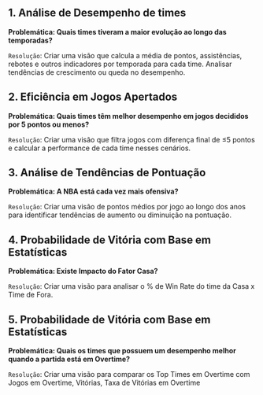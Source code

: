 ## 1. Análise de Desempenho de times
**Problemática: Quais times tiveram a maior evolução ao longo das temporadas?**

`Resolução`: Criar uma visão que calcula a média de pontos, assistências, rebotes e outros indicadores por temporada para cada time. Analisar tendências de crescimento ou queda no desempenho.

## 2. Eficiência em Jogos Apertados
**Problemática: Quais times têm melhor desempenho em jogos decididos por 5 pontos ou menos?**

`Resolução`: Criar uma visão que filtra jogos com diferença final de ≤5 pontos e calcular a performance de cada time nesses cenários.


## 3. Análise de Tendências de Pontuação
**Problemática: A NBA está cada vez mais ofensiva?**

`Resolução`: Criar uma visão de pontos médios por jogo ao longo dos anos para identificar tendências de aumento ou diminuição na pontuação.

## 4. Probabilidade de Vitória com Base em Estatísticas
**Problemática: Existe Impacto do Fator Casa?**

`Resolução`: Criar uma visão para analisar o % de Win Rate do time da Casa x Time de Fora.

## 5. Probabilidade de Vitória com Base em Estatísticas
**Problemática: Quais os times que possuem um desempenho melhor quando a partida está em Overtime?**

`Resolução`: Criar uma visão para comparar os Top Times em Overtime com Jogos em Overtime, Vitórias, Taxa de Vitórias em Overtime